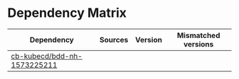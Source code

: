 # Dependency Matrix

Dependency | Sources | Version | Mismatched versions
---------- | ------- | ------- | -------------------
[cb-kubecd/bdd-nh-1573225211](https://github.com/cb-kubecd/bdd-nh-1573225211.git) |  | []() | 
